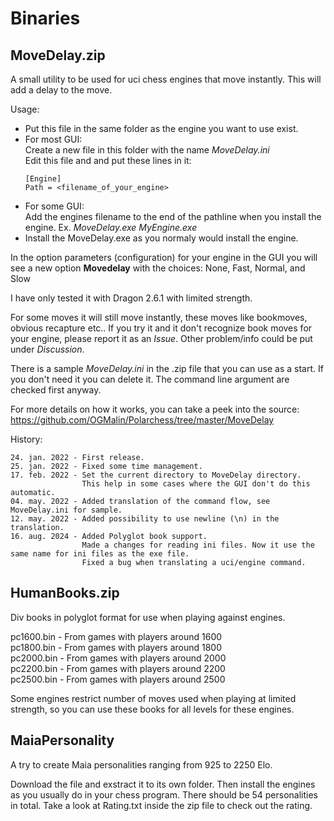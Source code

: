 # Binaries

## MoveDelay.zip

A small utility to be used for uci chess engines that move instantly. This will add a delay to the move.

Usage:<br/>
- Put this file in the same folder as the engine you want to use exist.
- For most GUI:<br/>
  Create a new file in this folder with the name *MoveDelay.ini*<br/>
  Edit this file and and put these lines in it:<br/>
    ```
    [Engine]
    Path = <filename_of_your_engine>
    ```
- For some GUI:<br/>
    Add the engines filename to the end of the pathline when you install the engine. Ex. *MoveDelay.exe MyEngine.exe*
- Install the MoveDelay.exe as you normaly would install the engine.
  
In the option parameters (configuration) for your engine in the GUI you will see a new option **Movedelay** with the choices: None, Fast, Normal, and Slow
  
I have only tested it with Dragon 2.6.1 with limited strength.
 
For some moves it will still move instantly, these moves like bookmoves, obvious recapture etc.. If you try it and it don't recognize book moves for your engine, please report it as an *Issue*. Other problem/info could be put under *Discussion*.
 
There is a sample *MoveDelay.ini* in the .zip file that you can use as a start. If you don't need it you can delete it. The command line argument are checked first anyway.

For more details on how it works, you can take a peek into the source: https://github.com/OGMalin/Polarchess/tree/master/MoveDelay

History:<br/>
```
24. jan. 2022 - First release.
25. jan. 2022 - Fixed some time management.
17. feb. 2022 - Set the current directory to MoveDelay directory.
                This help in some cases where the GUI don't do this automatic.
04. may. 2022 - Added translation of the command flow, see MoveDelay.ini for sample.
12. may. 2022 - Added possibility to use newline (\n) in the translation.
16. aug. 2024 - Added Polyglot book support.
                Made a changes for reading ini files. Now it use the same name for ini files as the exe file.
                Fixed a bug when translating a uci/engine command.
```
## HumanBooks.zip

Div books in polyglot format for use when playing against engines.

pc1600.bin - From games with players around 1600<br/>
pc1800.bin - From games with players around 1800<br/>
pc2000.bin - From games with players around 2000<br/>
pc2200.bin - From games with players around 2200<br/>
pc2500.bin - From games with players around 2500<br/>

Some engines restrict number of moves used when playing at limited strength, so you can use these books for all levels for these engines.

## MaiaPersonality
A try to create Maia personalities ranging from 925 to 2250 Elo.

Download the file and exstract it to its own folder. Then install the engines as you usually do in your chess program. There should be 54 personalities in total. Take a look at Rating.txt inside the zip file to check out the rating.
